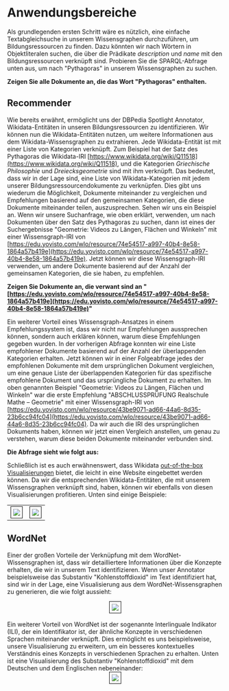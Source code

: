 # Anwendungsbereiche
Als grundlegenden ersten Schritt wäre es nützlich, eine einfache Textabgleichsuche in unserem Wissensgraphen durchzuführen, um Bildungsressourcen zu finden. Dazu könnten wir nach Wörtern in Objektliteralen suchen, die über die Prädikate <i>description</i> und <i>name</i> mit den Bildungsressourcen verknüpft sind. Probieren Sie die SPARQL-Abfrage unten aus, um nach "Pythagoras" in unserem Wissensgraphen zu suchen.

**Zeigen Sie alle Dokumente an, die das Wort "Pythagoras" enthalten.**
<div id="yasgui6"></div>

## Recommender
Wie bereits erwähnt, ermöglicht uns der DBPedia Spotlight Annotator, Wikidata-Entitäten in unseren Bildungsressourcen zu identifizieren. Wir können nun die Wikidata-Entitäten nutzen, um weitere Informationen aus dem Wikidata-Wissensgraphen zu extrahieren. Jede Wikidata-Entität ist mit einer Liste von Kategorien verknüpft. Zum Beispiel hat der Satz des Pythagoras die Wikidata-IRI [https://www.wikidata.org/wiki/Q11518](https://www.wikidata.org/wiki/Q11518), und die Kategorien <i>Griechische Philosophie</i> und <i>Dreiecksgeometrie</i> sind mit ihm verknüpft. Das bedeutet, dass wir in der Lage sind, eine Liste von Wikidata-Kategorien mit jedem unserer Bildungsressourcendokumente zu verknüpfen. Dies gibt uns wiederum die Möglichkeit, Dokumente miteinander zu vergleichen und Empfehlungen basierend auf den gemeinsamen Kategorien, die diese Dokumente miteinander teilen, auszusprechen. Sehen wir uns ein Beispiel an. Wenn wir unsere Suchanfrage, wie oben erklärt, verwenden, um nach Dokumenten über den Satz des Pythagoras zu suchen, dann ist eines der Suchergebnisse "Geometrie: Videos zu Längen, Flächen und Winkeln" mit einer Wissensgraph-IRI von [https://edu.yovisto.com/wlo/resource/74e54517-a997-40b4-8e58-1864a57b419e](https://edu.yovisto.com/wlo/resource/74e54517-a997-40b4-8e58-1864a57b419e). Jetzt können wir diese Wissensgraph-IRI verwenden, um andere Dokumente basierend auf der Anzahl der gemeinsamen Kategorien, die sie haben, zu empfehlen.

**Zeigen Sie Dokumente an, die verwant sind an "[https://edu.yovisto.com/wlo/resource/74e54517-a997-40b4-8e58-1864a57b419e](https://edu.yovisto.com/wlo/resource/74e54517-a997-40b4-8e58-1864a57b419e)"**
<div id="yasgui7"></div>

Ein weiterer Vorteil eines Wissensgraph-Ansatzes in einem Empfehlungssystem ist, dass wir nicht nur Empfehlungen aussprechen können, sondern auch erklären können, warum diese Empfehlungen gegeben wurden. In der vorherigen Abfrage konnten wir eine Liste empfohlener Dokumente basierend auf der Anzahl der überlappenden Kategorien erhalten. Jetzt können wir in einer Folgeabfrage jedes der empfohlenen Dokumente mit dem ursprünglichen Dokument vergleichen, um eine genaue Liste der überlappenden Kategorien für das spezifische empfohlene Dokument und das ursprüngliche Dokument zu erhalten. Im oben genannten Beispiel "Geometrie: Videos zu Längen, Flächen und Winkeln" war die erste Empfehlung "ABSCHLUSSPRÜFUNG Realschule Mathe – Geometrie" mit einer Wissensgraph-IRI von [https://edu.yovisto.com/wlo/resource/43be9071-ad66-44a6-8d35-23b6cc94fc04](https://edu.yovisto.com/wlo/resource/43be9071-ad66-44a6-8d35-23b6cc94fc04). Da wir auch die IRI des ursprünglichen Dokuments haben, können wir jetzt einen Vergleich anstellen, um genau zu verstehen, warum diese beiden Dokumente miteinander verbunden sind.

**Die Abfrage sieht wie folgt aus:**
<div id="yasgui8"></div>



Schließlich ist es auch erwähnenswert, dass Wikidata [out-of-the-box Visualisierungen](https://www.wikidata.org/wiki/Wikidata:SPARQL_query_service/Wikidata_Query_Help/Result_Views) bietet, die leicht in eine Website eingebettet werden können. Da wir die entsprechenden Wikidata-Entitäten, die mit unserem Wissensgraphen verknüpft sind, haben, können wir ebenfalls von diesen Visualisierungen profitieren. Unten sind einige Beispiele:
<table>
<tr>
<td>
<img src="/kg-images/Pythagoras1.png" style="border: 1px solid black; padding: 5px; max-width: 100%; height: auto;">
</td>
<td>
<img src="/kg-images/Pythagoras2.png" style="border: 1px solid black; padding: 5px; max-width: 100%; height: auto;">
</td>
</tr>
</table>

## WordNet
Einer der großen Vorteile der Verknüpfung mit dem WordNet-Wissensgraphen ist, dass wir detailliertere Informationen über die Konzepte erhalten, die wir in unserem Text identifizieren. Wenn unser Annotator beispielsweise das Substantiv "Kohlenstoffdioxid" im Text identifiziert hat, sind wir in der Lage, eine Visualisierung aus dem WordNet-Wissensgraphen zu generieren, die wie folgt aussieht:

<div style="text-align: center;">
	<img src="/kg-images/wordnet_de.png" style="border: 1px solid black; padding: 5px; max-width: 100%; height: auto;">
</div>

<br/>
Ein weiterer Vorteil von WordNet ist der sogenannte Interlinguale Indikator (ILI), der ein Identifikator ist, der ähnliche Konzepte in verschiedenen Sprachen miteinander verknüpft. Dies ermöglicht es uns beispielsweise, unsere Visualisierung zu erweitern, um ein besseres kontextuelles Verständnis eines Konzepts in verschiedenen Sprachen zu erhalten. Unten ist eine Visualisierung des Substantiv "Kohlenstoffdioxid" mit dem Deutschen und dem Englischen nebeneinander:

<div style="text-align: center;">
	<img src="/kg-images/wordnet_de_en.png" style="border: 1px solid black; padding: 5px; max-width: 100%; height: auto;">
</div>